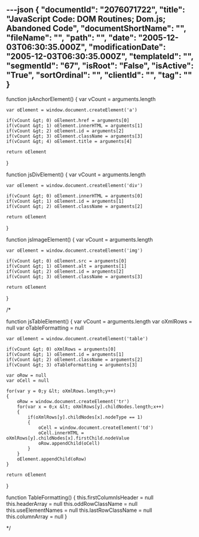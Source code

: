 ---json
{
  "documentId": "2076071722",
  "title": "JavaScript Code: DOM Routines; Dom.js; Abandoned Code",
  "documentShortName": "",
  "fileName": "",
  "path": "",
  "date": "2005-12-03T06:30:35.000Z",
  "modificationDate": "2005-12-03T06:30:35.000Z",
  "templateId": "",
  "segmentId": "67",
  "isRoot": "False",
  "isActive": "True",
  "sortOrdinal": "",
  "clientId": "",
  "tag": ""
}
---

function jsAnchorElement()
{
    var vCount = arguments.length

    var oElement = window.document.createElement('a')

    if(vCount &gt; 0) oElement.href = arguments[0]
    if(vCount &gt; 1) oElement.innerHTML = arguments[1]
    if(vCount &gt; 2) oElement.id = arguments[2]
    if(vCount &gt; 3) oElement.className = arguments[3]
    if(vCount &gt; 4) oElement.title = arguments[4]

    return oElement
}

function jsDivElement()
{
    var vCount = arguments.length

    var oElement = window.document.createElement('div')

    if(vCount &gt; 0) oElement.innerHTML = arguments[0]
    if(vCount &gt; 1) oElement.id = arguments[1]
    if(vCount &gt; 2) oElement.className = arguments[2]

    return oElement
}

function jsImageElement()
{
    var vCount = arguments.length

    var oElement = window.document.createElement('img')

    if(vCount &gt; 0) oElement.src = arguments[0]
    if(vCount &gt; 1) oElement.alt = arguments[1]
    if(vCount &gt; 2) oElement.id = arguments[2]
    if(vCount &gt; 3) oElement.className = arguments[3]

    return oElement
}

/*

function jsTableElement()
{
    var vCount = arguments.length
    var oXmlRows = null
    var oTableFormatting = null

    var oElement = window.document.createElement('table')

    if(vCount &gt; 0) oXmlRows = arguments[0]
    if(vCount &gt; 1) oElement.id = arguments[1]
    if(vCount &gt; 2) oElement.className = arguments[2]
    if(vCount &gt; 3) oTableFormatting = arguments[3]

    var oRow = null
    var oCell = null

    for(var y = 0;y &lt; oXmlRows.length;y++)
    {
        oRow = window.document.createElement('tr')
        for(var x = 0;x &lt; oXmlRows[y].childNodes.length;x++)
        {
            if(oXmlRows[y].childNodes[x].nodeType == 1)
            {
                oCell = window.document.createElement('td')
                oCell.innerHTML = oXmlRows[y].childNodes[x].firstChild.nodeValue
                oRow.appendChild(oCell)
            }
        }
        oElement.appendChild(oRow)
    }

    return oElement
}

function TableFormatting()
{
    this.firstColumnIsHeader = null
    this.headerArray = null
    this.oddRowClassName = null
    this.useElementNames = null
    this.lastRowClassName = null
    this.columnArray = null
}

*/
